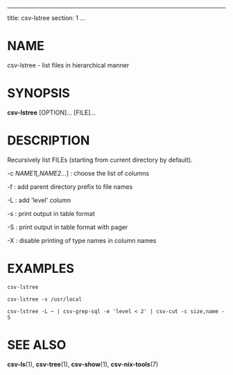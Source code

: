 <!--
SPDX-License-Identifier: BSD-3-Clause
Copyright 2021-2023, Marcin Ślusarz <marcin.slusarz@gmail.com>
-->

---
title: csv-lstree
section: 1
...

# NAME #

csv-lstree - list files in hierarchical manner

# SYNOPSIS #

**csv-lstree** [OPTION]... [FILE]...

# DESCRIPTION #

Recursively list FILEs (starting from current directory by default).

-c *NAME1*[,*NAME2*...]
:   choose the list of columns

-f
:   add parent directory prefix to file names

-L
:   add 'level' column

-s
:   print output in table format

-S
:   print output in table format with pager

-X
:   disable printing of type names in column names

# EXAMPLES #

`csv-lstree`

`csv-lstree -s /usr/local`

`csv-lstree -L ~ | csv-grep-sql -e 'level < 2' | csv-cut -c size,name -S`

# SEE ALSO #

**csv-ls**(1), **csv-tree**(1), **csv-show**(1), **csv-nix-tools**(7)
